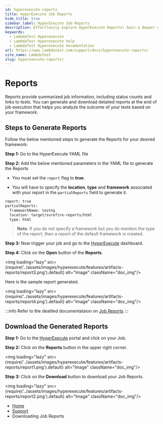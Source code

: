 ```yaml
---
id: hyperexecute-reports
title: HyperExecute Job Reports
hide_title: true
sidebar_label: HyperExecute Job Reports
description: Effortlessly explore HyperExecute Reports! Gain a deeper understanding of your test outcomes with the comprehensive insights and analytics offered by LambdaTest.
keywords:
  - LambdaTest Hyperexecute
  - LambdaTest Hyperexecute help
  - LambdaTest Hyperexecute documentation
url: https://www.lambdatest.com/support/docs/hyperexecute-reports/
site_name: LambdaTest
slug: hyperexecute-reports/
---
```


<script type="application/ld+json"
      dangerouslySetInnerHTML={{ __html: JSON.stringify({
       "@context": "https://schema.org",
        "@type": "BreadcrumbList",
        "itemListElement": [{
          "@type": "ListItem",
          "position": 1,
          "name": "Home",
          "item": "https://www.lambdatest.com"
        },{
          "@type": "ListItem",
          "position": 2,
          "name": "Support",
          "item": "https://www.lambdatest.com/support/docs/"
        },{
          "@type": "ListItem",
          "position": 3,
          "name": "HyperExecute Concepts",
          "item": "https://www.lambdatest.com/support/docs/hyperexecute-reports/"
        }]
      })
    }}
></script>

# Reports

Reports provide summarized job information, including status counts and links to tests. You can generate and download detailed reports at the end of job execution that helps you analyze the outcome of your tests based on your framework. 

## Steps to Generate Reports

Follow the below mentioned steps to generate the Reports for your desired framework:

**Step 1:** Go to the HyperExecute YAML file

**Step 2:** Add the below mentioned parameters in the YAML file to generate the Reports

- You must set the `report` flag to **true**.

- You will have to specify the **location**, **type** and **framework** associated with your report in the `partialReports` field to generate it. 

```bash
report: true
partialReports:
  frameworkName: testng
  location: target/surefire-reports/html
  type: html
```
> **Note**: If you do not specify a framework but you do mention the type of the report, then a report of the default framework is created.

**Step 3:** Now trigger your job and go to the [HyperExecute](https://hyperexecute.lambdatest.com/hyperexecute/jobs) dashboard.

**Step 4:** Click on the **Open** button of the **Reports**.

<img loading="lazy" src={require('../assets/images/hyperexecute/features/artifacts-reports/report3.png').default} alt="Image"  className="doc_img"/>

Here is the sample report generated.

<img loading="lazy" src={require('../assets/images/hyperexecute/features/artifacts-reports/report4.png').default} alt="Image"  className="doc_img"/>

:::info
Refer to the deatiled documentataion on [Job Reports](/support/docs/hyperexecute-job-reports/)
:::


## Download the Generated Reports

**Step 1:** Go to the [HyperExecute](https://hyperexecute.lambdatest.com/hyperexecute/jobs) portal and click on your Job.

**Step 2:** Click on the **Reports** button in the upper right corner.

<img loading="lazy" src={require('../assets/images/hyperexecute/features/artifacts-reports/report1.png').default} alt="Image"  className="doc_img"/>

**Step 3:** Click on the **Download** button to download your Job Reports.

<img loading="lazy" src={require('../assets/images/hyperexecute/features/artifacts-reports/report2.png').default} alt="Image"  className="doc_img"/>


<nav aria-label="breadcrumbs">
  <ul className="breadcrumbs">
    <li className="breadcrumbs__item">
      <a className="breadcrumbs__link" target="_self" href="https://www.lambdatest.com">
        Home
      </a>
    </li>
    <li className="breadcrumbs__item">
      <a className="breadcrumbs__link" target="_self" href="https://www.lambdatest.com/support/docs/">
        Support
      </a>
    </li>
    <li className="breadcrumbs__item breadcrumbs__item--active">
      <span className="breadcrumbs__link">
        Downloading Job Reports
      </span>
    </li>
  </ul>
</nav>
